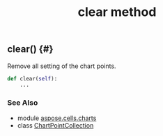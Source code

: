 ﻿---
title: clear method
second_title: Aspose.Cells for Python via .NET API References
description: 
type: docs
weight: 20
url: /aspose.cells.charts/chartpointcollection/clear/
is_root: false
---

## clear() {#}

Remove all setting of the chart points.



```python
def clear(self):
    ...
```





### See Also
* module [aspose.cells.charts](../../)
* class [ChartPointCollection](/cells/python-net/aspose.cells.charts/chartpointcollection)
